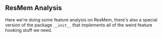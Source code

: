 ## ResMem Analysis


Here we're doing some feature analysis on ResMem, there's also a special version of the package `__init__` that
implements all of the weird feature hooking stuff we need.